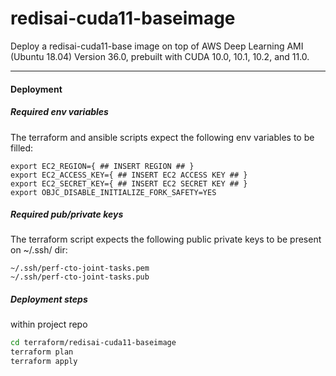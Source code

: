 # redisai-cuda11-baseimage

Deploy a redisai-cuda11-base image on top of 
AWS Deep Learning AMI (Ubuntu 18.04) Version 36.0, prebuilt with CUDA 10.0, 10.1, 10.2, and 11.0.

-------

#### Deployment

##### Required env variables

The terraform and ansible scripts expect the following env variables to be filled:
```
export EC2_REGION={ ## INSERT REGION ## }
export EC2_ACCESS_KEY={ ## INSERT EC2 ACCESS KEY ## }
export EC2_SECRET_KEY={ ## INSERT EC2 SECRET KEY ## }
export OBJC_DISABLE_INITIALIZE_FORK_SAFETY=YES
```

##### Required pub/private keys

The terraform script expects the following public private keys to be present on ~/.ssh/ dir:
```
~/.ssh/perf-cto-joint-tasks.pem
~/.ssh/perf-cto-joint-tasks.pub
```

##### Deployment steps
within project repo

```bash
cd terraform/redisai-cuda11-baseimage
terraform plan
terraform apply
```